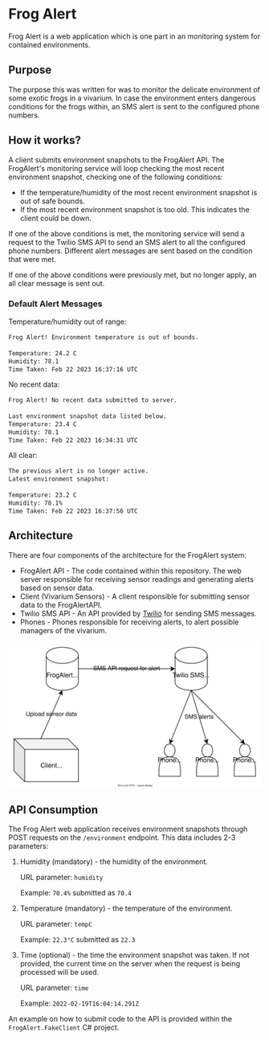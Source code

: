 # Frog Alert

Frog Alert is a web application which is one part in an monitoring system for contained environments.

## Purpose

The purpose this was written for was to monitor the delicate environment of some exotic frogs in a vivarium. In case the environment enters dangerous conditions for the frogs within, an SMS alert is sent to the configured phone numbers.

## How it works?

A client submits environment snapshots to the FrogAlert API. The FrogAlert's monitoring service will loop checking the most recent environment snapshot, checking one of the following conditions:

- If the temperature/humidity of the most recent environment snapshot is out of safe bounds.
- If the most recent environment snapshot is too old. This indicates the client could be down.

If one of the above conditions is met, the monitoring service will send a request to the Twilio SMS API to send an SMS alert to all the configured phone numbers. Different alert messages are sent based on the condition that were met.

If one of the above conditions were previously met, but no longer apply, an all clear message is sent out.

### Default Alert Messages

Temperature/humidity out of range:

```
Frog Alert! Environment temperature is out of bounds.

Temperature: 24.2 C
Humidity: 78.1
Time Taken: Feb 22 2023 16:37:16 UTC
```

No recent data:

```
Frog Alert! No recent data submitted to server.

Last environment snapshot data listed below.
Temperature: 23.4 C
Humidity: 78.1
Time Taken: Feb 22 2023 16:34:31 UTC
```

All clear:

```
The previous alert is no longer active.
Latest environment snapshot:

Temperature: 23.2 C
Humidity: 78.1%
Time Taken: Feb 22 2023 16:37:56 UTC
```

## Architecture

There are four components of the architecture for the FrogAlert system:

- FrogAlert API - The code contained within this repository. The web server responsible for receiving sensor readings and generating alerts based on sensor data.
- Client (Vivarium Sensors) - A client responsible for submitting sensor data to the FrogAlertAPI.
- Twilio SMS API - An API provided by [Twilio](https://www.twilio.com/) for sending SMS messages.
- Phones - Phones responsible for receiving alerts, to alert possible managers of the vivarium.

![Architecture Diagram](./diagrams/architecture.svg)

## API Consumption

The Frog Alert web application receives environment snapshots through POST requests on the `/environment` endpoint. This data includes 2-3 parameters:

1. Humidity (mandatory) - the humidity of the environment.

   URL parameter: `humidity`

   Example: `70.4%` submitted as `70.4`

2. Temperature (mandatory) - the temperature of the environment.

   URL parameter: `tempC`

   Example: `22.3°C` submitted as `22.3`

3. Time (optional) - the time the environment snapshot was taken. If not provided, the current time on the server when the request is being processed will be used.

   URL parameter: `time`

   Example: `2022-02-19T16:04:14.291Z`

An example on how to submit code to the API is provided within the `FrogAlert.FakeClient` C# project.

